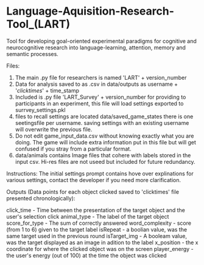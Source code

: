 # Language-Aquisition-Research-Tool_(LART)
 Tool for developing goal-oriented experimental paradigms for cognitive and neurocognitive research into language-learning, attention, memory and semantic processes.

Files:
1. The main .py file for researchers is named 'LART' + version_number
2. Data for analysis saved to as .csv in data/outputs as username + '_clicktimes_' + time_stamp  
3. Included is .py file 'LART_Survey' + version_number for providing to participants in an experiment, this file will load settings exported to surrvey_settings.pkl
4. files to recall settings are located data/saved_game_states there is one seetingsfile per username. saving settings with an existing username will overwrite the previous file.
5. Do not edit game_input_data.csv without knowing exactly what you are doing. The game will include extra information put in this file but will get confused if you stray from a particular format. 
6. data/animals contains Image files that cohere with labels stored in the input csv. Hi-res files are not useed but included for future redundancy.

Instructions:
The initial settings prompt contains hove over explinations for various settings, contact the developer if you need more clarification.

Outputs
(Data points for each object clicked saved to 'clicktimes' file presented chronologically):

click_time - Time between the presentation of the target object and the user's selection click
animal_type -  The label of the target object 
score_for_type - The sum of correctly answered
word_complexity - score (from 1 to 6) given to the target label 
isRepeat - a boolian value, was the same target used in the previous round
isTarget_img - A booleam value, was the target displayed as an image in adition to the label
x_position - the x coordinate for where the clicked object was on the screen
player_energy - the user's energy (out of 100) at the time the object was clicked



